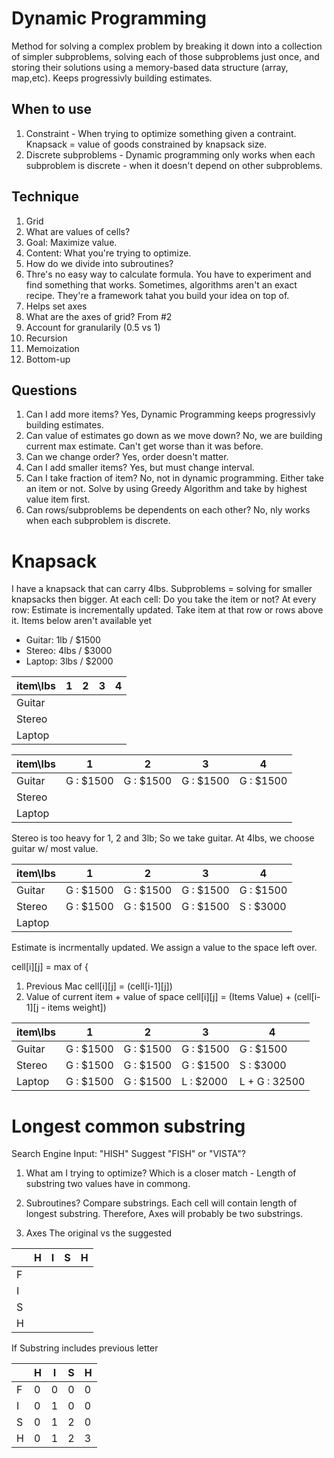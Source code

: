 # Dynamic Programming

Method for solving a complex problem by breaking it down into a collection of simpler subproblems, solving each of those subproblems just once, and storing their solutions using a memory-based data structure (array, map,etc).
Keeps progressivly building estimates.


## When to use

1. Constraint - When trying to optimize something given a contraint. Knapsack = value of goods constrained by knapsack size.
2. Discrete subproblems - Dynamic programming only works when each subproblem is discrete - when it doesn't depend on other subproblems.

## Technique
 
 1. Grid
  1. What are values of cells?
   1. Goal: Maximize value. 
   2. Content: What you're trying to optimize.
  2. How do we divide into subroutines?
   1. Thre's no easy way to calculate formula. You have to experiment and find something that works.
Sometimes, algorithms aren't an exact recipe. They're a framework tahat you build your idea on top of.
   2. Helps set axes
  3. What are the axes of grid? From #2
  4. Account for granularily (0.5 vs 1)
 2. Recursion
 3. Memoization
 4. Bottom-up
 
 ## Questions
 
 1. Can I add more items? 
 Yes, Dynamic Programming keeps progressivly building estimates.
 2. Can value of estimates go down as we move down? 
 No, we are building current max estimate. Can't get worse than it was before.
 3. Can we change order?
 Yes, order doesn't matter.
 4. Can I add smaller items?
 Yes, but must change interval.
 5. Can I take fraction of item?
 No, not in dynamic programming. Either take an item or not.
 Solve by using Greedy Algorithm and take by highest value item first.
 5. Can rows/subproblems be dependents on each other?
 No, nly works when each subproblem is discrete.
 
 # Knapsack
 
 I have a knapsack that can carry 4lbs.
 Subproblems = solving for smaller knapsacks then bigger.
 At each cell: Do you take the item or not?
 At every row:
  Estimate is incrementally updated.
  Take item at that row or rows above it.
  Items below aren't available yet
 

 
 * Guitar: 1lb / $1500
 * Stereo: 4lbs / $3000
 * Laptop: 3lbs / $2000
 

|item\lbs|1|2|3|4|
|---|---|---|---|---|
|Guitar|
|Stereo|
|Laptop|



|item\lbs|1|2|3|4|
|---|---|---|---|---|
|Guitar| G : $1500 |G : $1500 | G : $1500 | G : $1500 |
|Stereo|
|Laptop|

Stereo is too heavy for 1, 2 and 3lb; So we take guitar.
At 4lbs, we choose guitar w/ most value.

|item\lbs|1|2|3|4|
|---|---|---|---|---|
|Guitar| G : $1500 |G : $1500 | G : $1500 | G : $1500 |
|Stereo| G : $1500 |G : $1500 | G : $1500 | S : $3000 |
|Laptop|

Estimate is incrmentally updated.
We assign a value to the space left over.

cell[i][j] = max of {
1. Previous Mac 
 cell[i][j] = (cell[i-1][j])
2. Value of current item + value of space 
 cell[i][j] = (Items Value) + (cell[i-1][j - items weight])

|item\lbs|1|2|3|4|
|---|---|---|---|---|
|Guitar| G : $1500 |G : $1500 | G : $1500 | G : $1500 | <- Old Estimate
|Stereo| G : $1500 |G : $1500 | G : $1500 | S : $3000 | <- New Estimate
|Laptop| G : $1500 |G : $1500 | L : $2000 | L + G : 32500 | <- Final Estimate

# Longest common substring

Search Engine Input: "HISH"
Suggest "FISH" or "VISTA"?

1. What am I trying to optimize? 
Which is a closer match -
Length of substring two values have in commong.

2. Subroutines?
Compare substrings. Each cell will contain length of longest substring.
Therefore, Axes will probably be two substrings.

3. Axes
The original vs the suggested

| | H | I | S | H |
|---|---|---|---|---|
| F |
| I |
| S |
| H |

If Substring includes previous letter

| | H | I | S | H |
|---|---|---|---|---|
| F | 0 | 0 | 0 | 0 |
| I | 0 | 1 | 0 | 0 |
| S | 0 | 1 | 2 | 0 |
| H | 0 | 1 | 2 | 3 |


